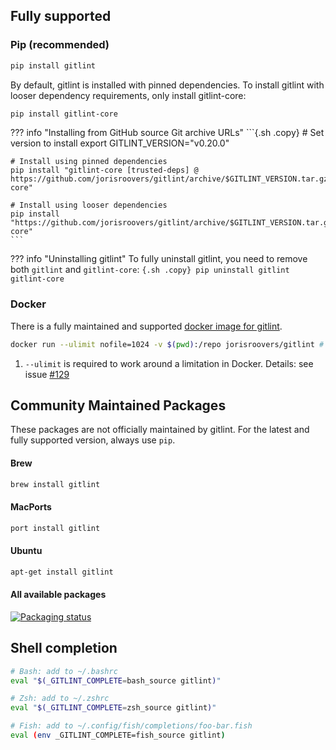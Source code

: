 ## Fully supported

### Pip (recommended)
```{.sh .copy}
pip install gitlint
```

By default, gitlint is installed with pinned dependencies.
To install gitlint with looser dependency requirements, only install gitlint-core:
```{.sh .copy}
pip install gitlint-core
```

??? info "Installing from GitHub source Git archive URLs"
    ```{.sh .copy}
    # Set version to install
    export GITLINT_VERSION="v0.20.0"

    # Install using pinned dependencies
    pip install "gitlint-core [trusted-deps] @ https://github.com/jorisroovers/gitlint/archive/$GITLINT_VERSION.tar.gz#subdirectory=gitlint-core"
    
    # Install using looser dependencies
    pip install "https://github.com/jorisroovers/gitlint/archive/$GITLINT_VERSION.tar.gz#subdirectory=gitlint-core"
    ```

??? info "Uninstalling gitlint"
    To fully uninstall gitlint, you need to remove both `gitlint` and `gitlint-core`:
    ```{.sh .copy}
    pip uninstall gitlint gitlint-core 
    ```

### Docker
There is a fully maintained and supported [docker image for gitlint](https://hub.docker.com/r/jorisroovers/gitlint).
```{.sh .copy}
docker run --ulimit nofile=1024 -v $(pwd):/repo jorisroovers/gitlint # (1)
```

1. `--ulimit` is required to work around a limitation in Docker.
   Details: see issue [#129](https://github.com/jorisroovers/gitlint/issues/129)

## Community Maintained Packages
These packages are not officially maintained by gitlint. For the latest and fully supported version, always use `pip`.

#### Brew
```{.sh .copy}
brew install gitlint
```
#### MacPorts

```{.sh .copy}
port install gitlint
```

#### Ubuntu
```{.sh .copy}
apt-get install gitlint
```

#### All available packages 
[![Packaging status](https://repology.org/badge/vertical-allrepos/gitlint.svg)](https://repology.org/project/gitlint/versions)

## Shell completion

```sh
# Bash: add to ~/.bashrc
eval "$(_GITLINT_COMPLETE=bash_source gitlint)"

# Zsh: add to ~/.zshrc
eval "$(_GITLINT_COMPLETE=zsh_source gitlint)"

# Fish: add to ~/.config/fish/completions/foo-bar.fish
eval (env _GITLINT_COMPLETE=fish_source gitlint)
```